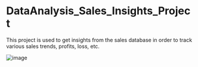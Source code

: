 # DataAnalysis_Sales_Insights_Project
This project is used to get insights from the sales database in order to track various sales trends, profits, loss, etc.


![image](https://user-images.githubusercontent.com/83329730/178735581-0f71e3ea-4a70-4ca2-9703-298993b22fd3.png)
